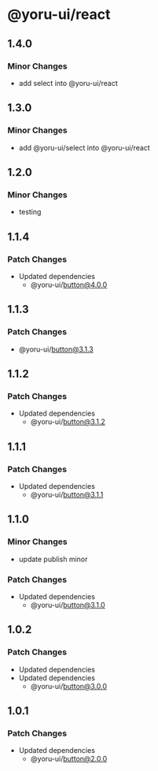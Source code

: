 # @yoru-ui/react

## 1.4.0

### Minor Changes

- add select into @yoru-ui/react

## 1.3.0

### Minor Changes

- add @yoru-ui/select into @yoru-ui/react

## 1.2.0

### Minor Changes

- testing

## 1.1.4

### Patch Changes

- Updated dependencies
  - @yoru-ui/button@4.0.0

## 1.1.3

### Patch Changes

- @yoru-ui/button@3.1.3

## 1.1.2

### Patch Changes

- Updated dependencies
  - @yoru-ui/button@3.1.2

## 1.1.1

### Patch Changes

- Updated dependencies
  - @yoru-ui/button@3.1.1

## 1.1.0

### Minor Changes

- update publish minor

### Patch Changes

- Updated dependencies
  - @yoru-ui/button@3.1.0

## 1.0.2

### Patch Changes

- Updated dependencies
- Updated dependencies
  - @yoru-ui/button@3.0.0

## 1.0.1

### Patch Changes

- Updated dependencies
  - @yoru-ui/button@2.0.0
